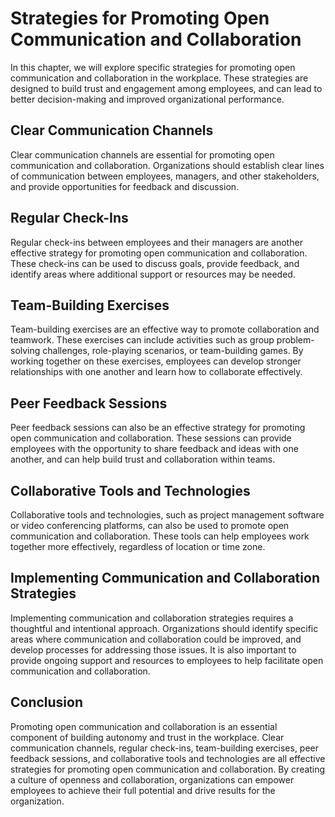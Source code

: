 Strategies for Promoting Open Communication and Collaboration
========================================================================================================================

In this chapter, we will explore specific strategies for promoting open communication and collaboration in the workplace. These strategies are designed to build trust and engagement among employees, and can lead to better decision-making and improved organizational performance.

Clear Communication Channels
----------------------------

Clear communication channels are essential for promoting open communication and collaboration. Organizations should establish clear lines of communication between employees, managers, and other stakeholders, and provide opportunities for feedback and discussion.

Regular Check-Ins
-----------------

Regular check-ins between employees and their managers are another effective strategy for promoting open communication and collaboration. These check-ins can be used to discuss goals, provide feedback, and identify areas where additional support or resources may be needed.

Team-Building Exercises
-----------------------

Team-building exercises are an effective way to promote collaboration and teamwork. These exercises can include activities such as group problem-solving challenges, role-playing scenarios, or team-building games. By working together on these exercises, employees can develop stronger relationships with one another and learn how to collaborate effectively.

Peer Feedback Sessions
----------------------

Peer feedback sessions can also be an effective strategy for promoting open communication and collaboration. These sessions can provide employees with the opportunity to share feedback and ideas with one another, and can help build trust and collaboration within teams.

Collaborative Tools and Technologies
------------------------------------

Collaborative tools and technologies, such as project management software or video conferencing platforms, can also be used to promote open communication and collaboration. These tools can help employees work together more effectively, regardless of location or time zone.

Implementing Communication and Collaboration Strategies
-------------------------------------------------------

Implementing communication and collaboration strategies requires a thoughtful and intentional approach. Organizations should identify specific areas where communication and collaboration could be improved, and develop processes for addressing those issues. It is also important to provide ongoing support and resources to employees to help facilitate open communication and collaboration.

Conclusion
----------

Promoting open communication and collaboration is an essential component of building autonomy and trust in the workplace. Clear communication channels, regular check-ins, team-building exercises, peer feedback sessions, and collaborative tools and technologies are all effective strategies for promoting open communication and collaboration. By creating a culture of openness and collaboration, organizations can empower employees to achieve their full potential and drive results for the organization.
